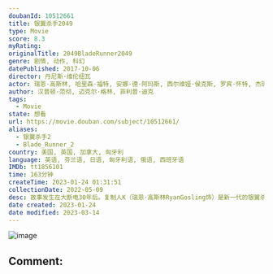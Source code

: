 ```yaml
---
doubanId: 10512661
title: 银翼杀手2049
type: Movie
score: 8.3
myRating: 
originalTitle: 2049BladeRunner2049
genre: 剧情, 动作, 科幻
datePublished: 2017-10-06
director: 丹尼斯·维伦纽瓦
actor: 瑞恩·高斯林, 哈里森·福特, 安娜·德·阿玛斯, 西尔维娅·侯克斯, 罗宾·怀特, 杰瑞德·莱托, 戴夫·巴蒂斯塔, 麦肯兹·戴维斯, 卡拉·朱里, 爱德华·詹姆斯·奥莫斯, 巴克德·阿巴蒂, 大卫·达斯马齐连, 西娅姆·阿巴斯, 连尼·詹姆斯, 马克·阿诺德, 肖恩·杨, 萨莉·哈姆森, 斯戴芬·莫昌特, 伍德·哈里斯, 托马斯·勒马尔奎斯, 克里斯塔·科索恩, 大卫·本森
author: 汉普顿·范彻, 迈克尔·格林, 菲利普·迪克
tags:
  - Movie
state: 想看
url: https://movie.douban.com/subject/10512661/
aliases:
  - 银翼杀手2
  - Blade_Runner_2
country: 美国, 英国, 加拿大, 匈牙利
language: 英语, 芬兰语, 日语, 匈牙利语, 俄语, 西班牙语
IMDb: tt1856101
time: 163分钟
createTime: 2023-01-24 01:31:51
collectionDate: 2022-05-09
desc: 故事发生在大断电30年后。复制人K（瑞恩·高斯林RyanGosling饰）是新一代的银翼杀手，在如今的世界里，人类和复制人之间的界限划分的更加明确，复制人从刚一制造出来就被灌输了服务于人类的思想...
date created: 2023-01-24
date modified: 2023-03-14
---
```


![image](p2501864539.jpg)

Comment:
---
